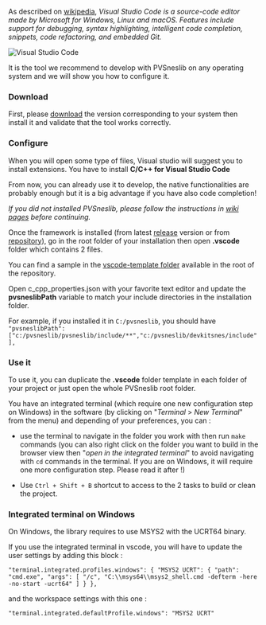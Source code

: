 

As described on [wikipedia](https://en.wikipedia.org/wiki/Visual_Studio_Code), _Visual Studio Code is a source-code editor made by Microsoft for Windows, Linux and macOS. Features include support for debugging, syntax highlighting, intelligent code completion, snippets, code refactoring, and embedded Git._

![Visual Studio Code](https://upload.wikimedia.org/wikipedia/commons/e/e9/VS_Code_%28Insiders%29.png)
 
It is the tool we recommend to develop with PVSneslib on any operating system and we will show you how to configure it.

### Download

First, please [download](https://code.visualstudio.com/download) the version corresponding to your system then install it and validate that the tool works correctly.

### Configure

When you will open some type of files, Visual studio will suggest you to install extensions. You have to install **C/C++ for Visual Studio Code**

From now, you can already use it to develop, the native functionalities are probably enough but it is a big advantage if you have also code completion!

_If you did not installed PVSneslib, please follow the instructions in [wiki pages](https://github.com/alekmaul/pvsneslib/wiki) before continuing._

Once the framework is installed (from latest [release](https://github.com/alekmaul/pvsneslib/releases/latest) version or from [repository](https://github.com/alekmaul/pvsneslib/wiki/Compiling-from-sources)), go in the root folder of your installation then open **.vscode** folder which contains 2 files.

You can find a sample in the [vscode-template folder](https://github.com/alekmaul/pvsneslib/tree/master/vscode-template) available in the root of the repository.

Open c_cpp_properties.json with your favorite text editor and update the **pvsneslibPath** variable to match your include directories in the installation folder.

For example, if you installed it in `C:/pvsneslib`, you should have
`"pvsneslibPath": ["c:/pvsneslib/pvsneslib/include/**","c:/pvsneslib/devkitsnes/include"],`


### Use it

To use it, you can duplicate the **.vscode** folder template in each folder of your project or just open the whole PVSneslib root folder.

You have an integrated terminal (which require one new configuration step on Windows) in the software (by clicking on "_Terminal_ > _New Terminal_" from the menu) and depending of your preferences, you can :

- use the terminal to navigate in the folder you work with then run `make` commands (you can also right click on the folder you want to build in the browser view then "_open in the integrated terminal_" to avoid navigating with `cd` commands in the terminal. If you are on Windows, it will require one more configuration step. Please read it after !)

- Use `Ctrl + Shift + B` shortcut to access to the 2 tasks to build or clean the project.

### Integrated terminal on Windows

On Windows, the library requires to use MSYS2 with the UCRT64 binary.

If you use the integrated terminal in vscode, you will have to update the user settings by adding this block :

`"terminal.integrated.profiles.windows": {
    "MSYS2 UCRT": {
        "path": "cmd.exe",
        "args": [
            "/c",
            "C:\\msys64\\msys2_shell.cmd -defterm -here -no-start -ucrt64"
        ]
    }
},`

and the workspace settings with this one :

`"terminal.integrated.defaultProfile.windows": "MSYS2 UCRT"`
